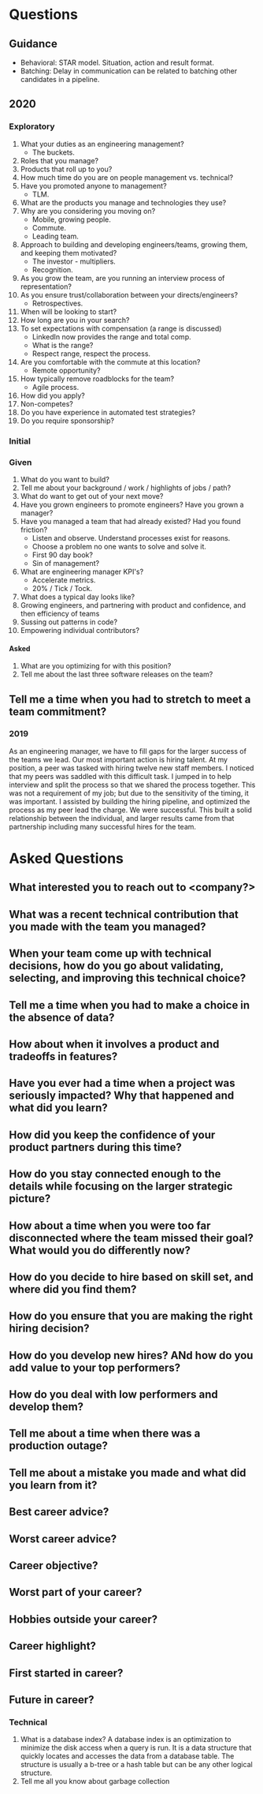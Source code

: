 # Questions

## Guidance

- Behavioral: STAR model. Situation, action and result format.
- Batching: Delay in communication can be related to batching other candidates in a pipeline.

## 2020

### Exploratory
1. What your duties as an engineering management?
    - The buckets.
1. Roles that you manage?
1. Products that roll up to you?
1. How much time do you are on people management vs. technical?
1. Have you promoted anyone to management?
    - TLM.
1. What are the products you manage and technologies they use?
1. Why are you considering you moving on?
    - Mobile, growing people.
    - Commute.
    - Leading team.
1. Approach to building and developing engineers/teams, growing them, and keeping them motivated?
    - The investor - multipliers.
    - Recognition.
1. As you grow the team, are you running an interview process of representation?
1. As you ensure trust/collaboration between your directs/engineers?
    - Retrospectives.
1. When will be looking to start?
1. How long are you in your search?
1. To set expectations with compensation (a range is discussed)
    - LinkedIn now provides the range and total comp.
    - What is the range?
    - Respect range, respect the process.
1. Are you comfortable with the commute at this location?
    - Remote opportunity?
1. How typically remove roadblocks for the team?
    - Agile process.
1. How did you apply?
1. Non-competes?
1. Do you have experience in automated test strategies?
1. Do you require sponsorship?

### Initial

### Given
1. What do you want to build?
1. Tell me about your background / work / highlights of jobs / path?
1. What do want to get out of your next move?
1. Have you grown engineers to promote engineers? Have you grown a manager?
1. Have you managed a team that had already existed? Had you found friction?
    - Listen and observe. Understand processes exist for reasons.
    - Choose a problem no one wants to solve and solve it.
    - First 90 day book?
    - Sin of management?
1. What are engineering manager KPI's?
    - Accelerate metrics.
    - 20% / Tick / Tock.
1. What does a typical day looks like?
1. Growing engineers, and partnering with product and confidence, and then efficiency of teams
1. Sussing out patterns in code?
1. Empowering individual contributors?

#### Asked
1. What are you optimizing for with this position?
1. Tell me about the last three software releases on the team?

## Tell me a time when you had to stretch to meet a team commitment?

### 2019
As an engineering manager, we have to fill gaps for the larger success of the teams we lead. Our most important action is hiring talent. At my position, a peer was tasked with hiring twelve new staff members. I noticed that my peers was saddled with this difficult task. I jumped in to help interview and split the process so that we shared the process together. This was not a requirement of my job; but due to the sensitivity of the timing, it was important. I assisted by building the hiring pipeline, and optimized the process as my peer lead the charge. We were successful. This built a solid relationship between the individual, and larger results came from that partnership including many successful hires for the team.

# Asked Questions

## What interested you to reach out to <company?>
## What was a recent technical contribution that you made with the team you managed?
## When your team come up with technical decisions, how do you go about validating, selecting, and improving this technical choice?
## Tell me a time when you had to make a choice in the absence of data?
## How about when it involves a product and tradeoffs in features?
## Have you ever had a time when a project was seriously impacted? Why that happened and what did you learn?
## How did you keep the confidence of your product partners during this time?
## How do you stay connected enough to the details while focusing on the larger strategic picture?
## How about a time when you were too far disconnected where the team missed their goal? What would you do differently now?
## How do you decide to hire based on skill set, and where did you find them?
## How do you ensure that you are making the right hiring decision?
## How do you develop new hires? ANd how do you add value to your top performers?
## How do you deal with low performers and develop them?

## Tell me about a time when there was a production outage?
## Tell me about a mistake you made and what did you learn from it?

## Best career advice?
## Worst career advice?
## Career objective?
## Worst part of your career?
## Hobbies outside your career?
## Career highlight?
## First started in career?
## Future in career?

### Technical
1. What is a database index?
  A database index is an optimization to minimize the disk access when a query is run. It is a data structure that quickly locates and accesses the data from a database table. The structure is usually a b-tree or a hash table but can be any other logical structure.
1. Tell me all you know about garbage collection
